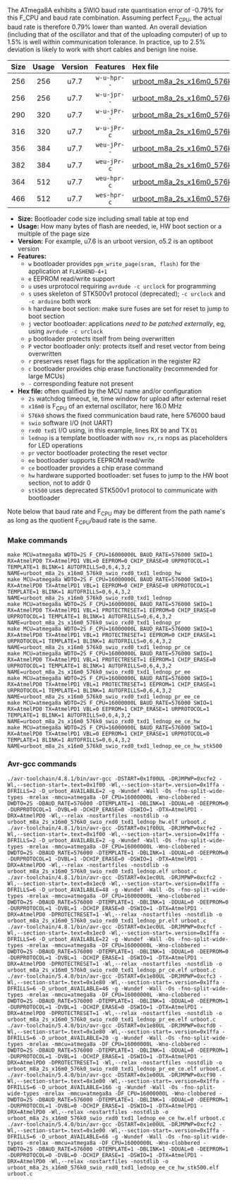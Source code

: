 The ATmega8A exhibits a SWIO baud rate quantisation error of -0.79% for this F_CPU and baud rate combination. Assuming perfect F<sub>CPU</sub>, the actual baud rate is therefore 0.79% lower than wanted. An overall deviation (including that of the oscillator and that of the uploading computer) of up to 1.5% is well within communication tolerance. In practice, up to 2.5% deviation is likely to work with short cables and benign line noise.

|Size|Usage|Version|Features|Hex file|
|:-:|:-:|:-:|:-:|:--|
|256|256|u7.7|`w-u-hpr--`|[urboot_m8a_2s_x16m0_576k0_swio_rxd0_txd1_lednop_hw.hex](https://raw.githubusercontent.com/stefanrueger/urboot.hex/main/mcus/atmega8a/watchdog_2_s/external_oscillator/16m000000_hz/%2B576k0_baud/uart0_rxd0_txd1/lednop/urboot_m8a_2s_x16m0_576k0_swio_rxd0_txd1_lednop_hw.hex)|
|256|256|u7.7|`w-u-jpr--`|[urboot_m8a_2s_x16m0_576k0_swio_rxd0_txd1_lednop.hex](https://raw.githubusercontent.com/stefanrueger/urboot.hex/main/mcus/atmega8a/watchdog_2_s/external_oscillator/16m000000_hz/%2B576k0_baud/uart0_rxd0_txd1/lednop/urboot_m8a_2s_x16m0_576k0_swio_rxd0_txd1_lednop.hex)|
|290|320|u7.7|`w-u-jPr--`|[urboot_m8a_2s_x16m0_576k0_swio_rxd0_txd1_lednop_pr.hex](https://raw.githubusercontent.com/stefanrueger/urboot.hex/main/mcus/atmega8a/watchdog_2_s/external_oscillator/16m000000_hz/%2B576k0_baud/uart0_rxd0_txd1/lednop/urboot_m8a_2s_x16m0_576k0_swio_rxd0_txd1_lednop_pr.hex)|
|316|320|u7.7|`w-u-jPr-c`|[urboot_m8a_2s_x16m0_576k0_swio_rxd0_txd1_lednop_pr_ce.hex](https://raw.githubusercontent.com/stefanrueger/urboot.hex/main/mcus/atmega8a/watchdog_2_s/external_oscillator/16m000000_hz/%2B576k0_baud/uart0_rxd0_txd1/lednop/urboot_m8a_2s_x16m0_576k0_swio_rxd0_txd1_lednop_pr_ce.hex)|
|356|384|u7.7|`weu-jPr--`|[urboot_m8a_2s_x16m0_576k0_swio_rxd0_txd1_lednop_pr_ee.hex](https://raw.githubusercontent.com/stefanrueger/urboot.hex/main/mcus/atmega8a/watchdog_2_s/external_oscillator/16m000000_hz/%2B576k0_baud/uart0_rxd0_txd1/lednop/urboot_m8a_2s_x16m0_576k0_swio_rxd0_txd1_lednop_pr_ee.hex)|
|382|384|u7.7|`weu-jPr-c`|[urboot_m8a_2s_x16m0_576k0_swio_rxd0_txd1_lednop_pr_ee_ce.hex](https://raw.githubusercontent.com/stefanrueger/urboot.hex/main/mcus/atmega8a/watchdog_2_s/external_oscillator/16m000000_hz/%2B576k0_baud/uart0_rxd0_txd1/lednop/urboot_m8a_2s_x16m0_576k0_swio_rxd0_txd1_lednop_pr_ee_ce.hex)|
|364|512|u7.7|`weu-hpr-c`|[urboot_m8a_2s_x16m0_576k0_swio_rxd0_txd1_lednop_ee_ce_hw.hex](https://raw.githubusercontent.com/stefanrueger/urboot.hex/main/mcus/atmega8a/watchdog_2_s/external_oscillator/16m000000_hz/%2B576k0_baud/uart0_rxd0_txd1/lednop/urboot_m8a_2s_x16m0_576k0_swio_rxd0_txd1_lednop_ee_ce_hw.hex)|
|466|512|u7.7|`wes-hpr-c`|[urboot_m8a_2s_x16m0_576k0_swio_rxd0_txd1_lednop_ee_ce_hw_stk500.hex](https://raw.githubusercontent.com/stefanrueger/urboot.hex/main/mcus/atmega8a/watchdog_2_s/external_oscillator/16m000000_hz/%2B576k0_baud/uart0_rxd0_txd1/lednop/urboot_m8a_2s_x16m0_576k0_swio_rxd0_txd1_lednop_ee_ce_hw_stk500.hex)|

- **Size:** Bootloader code size including small table at top end
- **Usage:** How many bytes of flash are needed, ie, HW boot section or a multiple of the page size
- **Version:** For example, u7.6 is an urboot version, o5.2 is an optiboot version
- **Features:**
  + `w` bootloader provides `pgm_write_page(sram, flash)` for the application at `FLASHEND-4+1`
  + `e` EEPROM read/write support
  + `u` uses urprotocol requiring `avrdude -c urclock` for programming
  + `s` uses skeleton of STK500v1 protocol (deprecated); `-c urclock` and `-c arduino` both work
  + `h` hardware boot section: make sure fuses are set for reset to jump to boot section
  + `j` vector bootloader: applications *need to be patched externally*, eg, using `avrdude -c urclock`
  + `p` bootloader protects itself from being overwritten
  + `P` vector bootloader only: protects itself and reset vector from being overwritten
  + `r` preserves reset flags for the application in the register R2
  + `c` bootloader provides chip erase functionality (recommended for large MCUs)
  + `-` corresponding feature not present
- **Hex file:** often qualified by the MCU name and/or configuration
  + `2s` watchdog timeout, ie, time window for upload after external reset
  + `x16m0` is F<sub>CPU</sub> of an external oscillator, here 16.0 MHz
  + `576k0` shows the fixed communication baud rate, here 576000 baud
  + `swio` software I/O (not UART)
  + `rxd0 txd1` I/O using, in this example, lines RX `D0` and TX `D1`
  + `lednop` is a template bootloader with `mov rx,rx` nops as placeholders for LED operations
  + `pr` vector bootloader protecting the reset vector
  + `ee` bootloader supports EEPROM read/write
  + `ce` bootloader provides a chip erase command
  + `hw` hardware supported bootloader: set fuses to jump to the HW boot section, not to addr 0
  + `stk500` uses deprecated STK500v1 protocol to communicate with bootloader


Note below that baud rate and F<sub>CPU</sub> may be different from the path name's as long as the quotient F<sub>CPU</sub>/baud rate is the same.

### Make commands
```
make MCU=atmega8a WDTO=2S F_CPU=16000000L BAUD_RATE=576000 SWIO=1 RX=AtmelPD0 TX=AtmelPD1 VBL=0 EEPROM=0 CHIP_ERASE=0 URPROTOCOL=1 TEMPLATE=1 BLINK=1 AUTOFRILLS=0,6,4,3,2 NAME=urboot_m8a_2s_x16m0_576k0_swio_rxd0_txd1_lednop_hw
make MCU=atmega8a WDTO=2S F_CPU=16000000L BAUD_RATE=576000 SWIO=1 RX=AtmelPD0 TX=AtmelPD1 VBL=1 EEPROM=0 CHIP_ERASE=0 URPROTOCOL=1 TEMPLATE=1 BLINK=1 AUTOFRILLS=0,6,4,3,2 NAME=urboot_m8a_2s_x16m0_576k0_swio_rxd0_txd1_lednop
make MCU=atmega8a WDTO=2S F_CPU=16000000L BAUD_RATE=576000 SWIO=1 RX=AtmelPD0 TX=AtmelPD1 VBL=1 PROTECTRESET=1 EEPROM=0 CHIP_ERASE=0 URPROTOCOL=1 TEMPLATE=1 BLINK=1 AUTOFRILLS=0,6,4,3,2 NAME=urboot_m8a_2s_x16m0_576k0_swio_rxd0_txd1_lednop_pr
make MCU=atmega8a WDTO=2S F_CPU=16000000L BAUD_RATE=576000 SWIO=1 RX=AtmelPD0 TX=AtmelPD1 VBL=1 PROTECTRESET=1 EEPROM=0 CHIP_ERASE=1 URPROTOCOL=1 TEMPLATE=1 BLINK=1 AUTOFRILLS=0,6,4,3,2 NAME=urboot_m8a_2s_x16m0_576k0_swio_rxd0_txd1_lednop_pr_ce
make MCU=atmega8a WDTO=2S F_CPU=16000000L BAUD_RATE=576000 SWIO=1 RX=AtmelPD0 TX=AtmelPD1 VBL=1 PROTECTRESET=1 EEPROM=1 CHIP_ERASE=0 URPROTOCOL=1 TEMPLATE=1 BLINK=1 AUTOFRILLS=0,6,4,3,2 NAME=urboot_m8a_2s_x16m0_576k0_swio_rxd0_txd1_lednop_pr_ee
make MCU=atmega8a WDTO=2S F_CPU=16000000L BAUD_RATE=576000 SWIO=1 RX=AtmelPD0 TX=AtmelPD1 VBL=1 PROTECTRESET=1 EEPROM=1 CHIP_ERASE=1 URPROTOCOL=1 TEMPLATE=1 BLINK=1 AUTOFRILLS=0,6,4,3,2 NAME=urboot_m8a_2s_x16m0_576k0_swio_rxd0_txd1_lednop_pr_ee_ce
make MCU=atmega8a WDTO=2S F_CPU=16000000L BAUD_RATE=576000 SWIO=1 RX=AtmelPD0 TX=AtmelPD1 VBL=0 EEPROM=1 CHIP_ERASE=1 URPROTOCOL=1 TEMPLATE=1 BLINK=1 AUTOFRILLS=0,6,4,3,2 NAME=urboot_m8a_2s_x16m0_576k0_swio_rxd0_txd1_lednop_ee_ce_hw
make MCU=atmega8a WDTO=2S F_CPU=16000000L BAUD_RATE=576000 SWIO=1 RX=AtmelPD0 TX=AtmelPD1 VBL=0 EEPROM=1 CHIP_ERASE=1 URPROTOCOL=0 TEMPLATE=1 BLINK=1 AUTOFRILLS=0,6,4,3,2 NAME=urboot_m8a_2s_x16m0_576k0_swio_rxd0_txd1_lednop_ee_ce_hw_stk500
```

### Avr-gcc commands
```
./avr-toolchain/4.8.1/bin/avr-gcc -DSTART=0x1f00UL -DRJMPWP=0xcfe2 -Wl,--section-start=.text=0x1f00 -Wl,--section-start=.version=0x1ffa -DFRILLS=2 -D_urboot_AVAILABLE=2 -g -Wundef -Wall -Os -fno-split-wide-types -mrelax -mmcu=atmega8a -DF_CPU=16000000L -Wno-clobbered -DWDTO=2S -DBAUD_RATE=576000 -DTEMPLATE=1 -DBLINK=1 -DDUAL=0 -DEEPROM=0 -DURPROTOCOL=1 -DVBL=0 -DCHIP_ERASE=0 -DSWIO=1 -DTX=AtmelPD1 -DRX=AtmelPD0 -Wl,--relax -nostartfiles -nostdlib -o urboot_m8a_2s_x16m0_576k0_swio_rxd0_txd1_lednop_hw.elf urboot.c
./avr-toolchain/4.8.1/bin/avr-gcc -DSTART=0x1f00UL -DRJMPWP=0xcfe2 -Wl,--section-start=.text=0x1f00 -Wl,--section-start=.version=0x1ffa -DFRILLS=2 -D_urboot_AVAILABLE=2 -g -Wundef -Wall -Os -fno-split-wide-types -mrelax -mmcu=atmega8a -DF_CPU=16000000L -Wno-clobbered -DWDTO=2S -DBAUD_RATE=576000 -DTEMPLATE=1 -DBLINK=1 -DDUAL=0 -DEEPROM=0 -DURPROTOCOL=1 -DVBL=1 -DCHIP_ERASE=0 -DSWIO=1 -DTX=AtmelPD1 -DRX=AtmelPD0 -Wl,--relax -nostartfiles -nostdlib -o urboot_m8a_2s_x16m0_576k0_swio_rxd0_txd1_lednop.elf urboot.c
./avr-toolchain/4.8.1/bin/avr-gcc -DSTART=0x1ec0UL -DRJMPWP=0xcfc2 -Wl,--section-start=.text=0x1ec0 -Wl,--section-start=.version=0x1ffa -DFRILLS=6 -D_urboot_AVAILABLE=48 -g -Wundef -Wall -Os -fno-split-wide-types -mrelax -mmcu=atmega8a -DF_CPU=16000000L -Wno-clobbered -DWDTO=2S -DBAUD_RATE=576000 -DTEMPLATE=1 -DBLINK=1 -DDUAL=0 -DEEPROM=0 -DURPROTOCOL=1 -DVBL=1 -DCHIP_ERASE=0 -DSWIO=1 -DTX=AtmelPD1 -DRX=AtmelPD0 -DPROTECTRESET=1 -Wl,--relax -nostartfiles -nostdlib -o urboot_m8a_2s_x16m0_576k0_swio_rxd0_txd1_lednop_pr.elf urboot.c
./avr-toolchain/4.8.1/bin/avr-gcc -DSTART=0x1ec0UL -DRJMPWP=0xcfcf -Wl,--section-start=.text=0x1ec0 -Wl,--section-start=.version=0x1ffa -DFRILLS=6 -D_urboot_AVAILABLE=22 -g -Wundef -Wall -Os -fno-split-wide-types -mrelax -mmcu=atmega8a -DF_CPU=16000000L -Wno-clobbered -DWDTO=2S -DBAUD_RATE=576000 -DTEMPLATE=1 -DBLINK=1 -DDUAL=0 -DEEPROM=0 -DURPROTOCOL=1 -DVBL=1 -DCHIP_ERASE=1 -DSWIO=1 -DTX=AtmelPD1 -DRX=AtmelPD0 -DPROTECTRESET=1 -Wl,--relax -nostartfiles -nostdlib -o urboot_m8a_2s_x16m0_576k0_swio_rxd0_txd1_lednop_pr_ce.elf urboot.c
./avr-toolchain/5.4.0/bin/avr-gcc -DSTART=0x1e80UL -DRJMPWP=0xcfc3 -Wl,--section-start=.text=0x1e80 -Wl,--section-start=.version=0x1ffa -DFRILLS=6 -D_urboot_AVAILABLE=46 -g -Wundef -Wall -Os -fno-split-wide-types -mrelax -mmcu=atmega8a -DF_CPU=16000000L -Wno-clobbered -DWDTO=2S -DBAUD_RATE=576000 -DTEMPLATE=1 -DBLINK=1 -DDUAL=0 -DEEPROM=1 -DURPROTOCOL=1 -DVBL=1 -DCHIP_ERASE=0 -DSWIO=1 -DTX=AtmelPD1 -DRX=AtmelPD0 -DPROTECTRESET=1 -Wl,--relax -nostartfiles -nostdlib -o urboot_m8a_2s_x16m0_576k0_swio_rxd0_txd1_lednop_pr_ee.elf urboot.c
./avr-toolchain/5.4.0/bin/avr-gcc -DSTART=0x1e80UL -DRJMPWP=0xcfd0 -Wl,--section-start=.text=0x1e80 -Wl,--section-start=.version=0x1ffa -DFRILLS=6 -D_urboot_AVAILABLE=20 -g -Wundef -Wall -Os -fno-split-wide-types -mrelax -mmcu=atmega8a -DF_CPU=16000000L -Wno-clobbered -DWDTO=2S -DBAUD_RATE=576000 -DTEMPLATE=1 -DBLINK=1 -DDUAL=0 -DEEPROM=1 -DURPROTOCOL=1 -DVBL=1 -DCHIP_ERASE=1 -DSWIO=1 -DTX=AtmelPD1 -DRX=AtmelPD0 -DPROTECTRESET=1 -Wl,--relax -nostartfiles -nostdlib -o urboot_m8a_2s_x16m0_576k0_swio_rxd0_txd1_lednop_pr_ee_ce.elf urboot.c
./avr-toolchain/5.4.0/bin/avr-gcc -DSTART=0x1e00UL -DRJMPWP=0xcf90 -Wl,--section-start=.text=0x1e00 -Wl,--section-start=.version=0x1ffa -DFRILLS=6 -D_urboot_AVAILABLE=166 -g -Wundef -Wall -Os -fno-split-wide-types -mrelax -mmcu=atmega8a -DF_CPU=16000000L -Wno-clobbered -DWDTO=2S -DBAUD_RATE=576000 -DTEMPLATE=1 -DBLINK=1 -DDUAL=0 -DEEPROM=1 -DURPROTOCOL=1 -DVBL=0 -DCHIP_ERASE=1 -DSWIO=1 -DTX=AtmelPD1 -DRX=AtmelPD0 -Wl,--relax -nostartfiles -nostdlib -o urboot_m8a_2s_x16m0_576k0_swio_rxd0_txd1_lednop_ee_ce_hw.elf urboot.c
./avr-toolchain/5.4.0/bin/avr-gcc -DSTART=0x1e00UL -DRJMPWP=0xcfc2 -Wl,--section-start=.text=0x1e00 -Wl,--section-start=.version=0x1ffa -DFRILLS=6 -D_urboot_AVAILABLE=66 -g -Wundef -Wall -Os -fno-split-wide-types -mrelax -mmcu=atmega8a -DF_CPU=16000000L -Wno-clobbered -DWDTO=2S -DBAUD_RATE=576000 -DTEMPLATE=1 -DBLINK=1 -DDUAL=0 -DEEPROM=1 -DURPROTOCOL=0 -DVBL=0 -DCHIP_ERASE=1 -DSWIO=1 -DTX=AtmelPD1 -DRX=AtmelPD0 -Wl,--relax -nostartfiles -nostdlib -o urboot_m8a_2s_x16m0_576k0_swio_rxd0_txd1_lednop_ee_ce_hw_stk500.elf urboot.c
```

